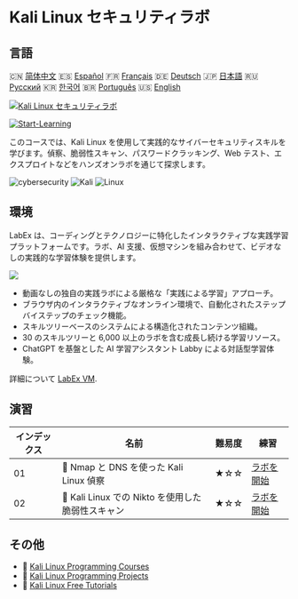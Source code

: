 # Kali Linux セキュリティラボ

## 言語

🇨🇳 [简体中文](README_zh.md) 🇪🇸 [Español](README_es.md) 🇫🇷 [Français](README_fr.md) 🇩🇪 [Deutsch](README_de.md) 🇯🇵 [日本語](README_ja.md) 🇷🇺 [Русский](README_ru.md) 🇰🇷 [한국어](README_ko.md) 🇧🇷 [Português](README_pt.md) 🇺🇸 [English](README.md) 

[![Kali Linux セキュリティラボ](https://cover-creator.labex.io/kali-linux-security-labs.png?lang=ja)](https://labex.io/ja/courses/kali-linux-security-labs)

[![Start-Learning](https://img.shields.io/badge/Start-Learning-whitesmoke?style=for-the-badge)](https://labex.io/ja/courses/kali-linux-security-labs)

このコースでは、Kali Linux を使用して実践的なサイバーセキュリティスキルを学びます。偵察、脆弱性スキャン、パスワードクラッキング、Web テスト、エクスプロイトなどをハンズオンラボを通じて探求します。

![cybersecurity](https://img.shields.io/badge/cybersecurity-whitesmoke?style=for-the-badge&logo=cybersecurity)
![Kali](https://img.shields.io/badge/Kali-whitesmoke?style=for-the-badge&logo=kali)
![Linux](https://img.shields.io/badge/Linux-whitesmoke?style=for-the-badge&logo=linux)


## 環境

LabEx は、コーディングとテクノロジーに特化したインタラクティブな実践学習プラットフォームです。ラボ、AI 支援、仮想マシンを組み合わせて、ビデオなしの実践的な学習体験を提供します。

![](https://tutorial-screenshot.getvm.io/images/vm-1725247253.png)

- 動画なしの独自の実践ラボによる厳格な「実践による学習」アプローチ。
- ブラウザ内のインタラクティブなオンライン環境で、自動化されたステップバイステップのチェック機能。
- スキルツリーベースのシステムによる構造化されたコンテンツ組織。
- 30 のスキルツリーと 6,000 以上のラボを含む成長し続ける学習リソース。
- ChatGPT を基盤とした AI 学習アシスタント Labby による対話型学習体験。

詳細について [LabEx VM](https://support.labex.io/using-labex/virtual-machine).

## 演習

|   インデックス | 名前                                              | 難易度   | 練習                                                                                                                      |
|----------------|---------------------------------------------------|----------|---------------------------------------------------------------------------------------------------------------------------|
|             01 | 📖 Nmap と DNS を使った Kali Linux 偵察           | ★☆☆      | <a target='_blank' href='https://labex.io/ja/tutorials/kali-kali-reconnaissance-with-nmap-and-dns-552298'>ラボを開始</a>  |
|             02 | 📖 Kali Linux での Nikto を使用した脆弱性スキャン | ★☆☆      | <a target='_blank' href='https://labex.io/ja/tutorials/kali-kali-vulnerability-scanning-with-nikto-552301'>ラボを開始</a> |

## その他

- 🔗 [Kali Linux Programming Courses](https://github.com/labex-labs/awesome-programming-courses)
- 🔗 [Kali Linux Programming Projects](https://github.com/labex-labs/awesome-programming-projects)
- 🔗 [Kali Linux Free Tutorials](https://github.com/labex-labs/kali-free-tutorials)

